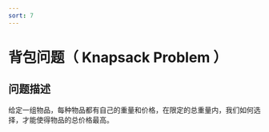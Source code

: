 ```yaml
---
sort: 7
---
```

# 背包问题（ Knapsack Problem ）

## 问题描述
给定一组物品，每种物品都有自己的重量和价格，在限定的总重量内，我们如何选择，才能使得物品的总价格最高。  